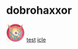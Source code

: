 # dobrohaxxor
[![img](assets/smalleye.png)](posts/2023-03-11-test.md)
[test](posts/2023-11-03.test.md)
[icle](_posts/2023-11-03.icle.md)
